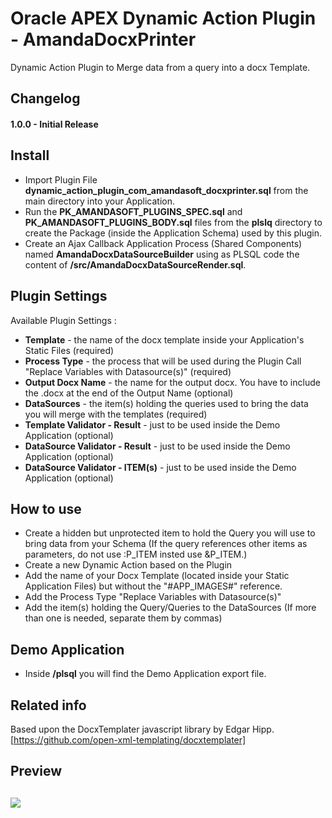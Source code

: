 # Oracle APEX Dynamic Action Plugin - AmandaDocxPrinter
Dynamic Action Plugin to Merge data from a query into a docx Template.


## Changelog

#### 1.0.0 - Initial Release


## Install

- Import Plugin File **dynamic_action_plugin_com_amandasoft_docxprinter.sql** from the main directory into your Application.
- Run the **PK_AMANDASOFT_PLUGINS_SPEC.sql** and **PK_AMANDASOFT_PLUGINS_BODY.sql** files from the **plslq** directory to create the Package (inside the Application Schema) used by this plugin.
- Create an Ajax Callback Application Process (Shared Components) named **AmandaDocxDataSourceBuilder** using as PLSQL code the content of **/src/AmandaDocxDataSourceRender.sql**.


## Plugin Settings

Available Plugin Settings :
- **Template** - the name of the docx template inside your Application's Static Files (required)
- **Process Type** - the process that will be used during the Plugin Call "Replace Variables with Datasource(s)" (required)
- **Output Docx Name** - the name for the output docx. You have to include the .docx at the end of the Output Name (optional)
- **DataSources** - the item(s) holding the queries used to bring the data you will merge with the templates (required)
- **Template Validator - Result** - just to be used inside the Demo Application (optional)
- **DataSource Validator - Result** - just to be used inside the Demo Application (optional)
- **DataSource Validator - ITEM(s)** - just to be used inside the Demo Application (optional)



## How to use
- Create a hidden but unprotected item to hold the Query you will use to bring data from your Schema (If the query references other items as parameters, do not use :P_ITEM insted use &P_ITEM.)
- Create a new Dynamic Action based on the Plugin
- Add the name of your Docx Template (located inside your Static Application Files) but without the "#APP_IMAGES#" reference.
- Add the Process Type "Replace Variables with Datasource(s)"
- Add the item(s) holding the Query/Queries to the DataSources (If more than one is needed, separate them by commas)

## Demo Application
- Inside **/plsql** you will find the Demo Application export file.

## Related info
Based upon the DocxTemplater javascript library by Edgar Hipp.
[https://github.com/open-xml-templating/docxtemplater]


## Preview
## ![](https://github.com/aldocano29/AmandaDocxPrinter/tree/master/img/Preview.png)
